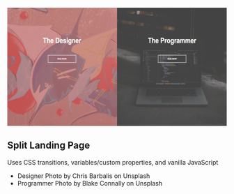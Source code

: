 ![Split Landing Page](images/split-landing-page-view2.png)

## Split Landing Page

Uses CSS transitions, variables/custom properties, and vanilla JavaScript

* Designer Photo by Chris Barbalis on Unsplash
* Programmer Photo by Blake Connally on Unsplash
